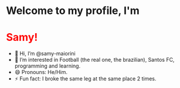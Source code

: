 <h1> Welcome to my profile, I'm </h1> <h1 style="color:red;">Samy!</h1>

- 👋 Hi, I’m @samy-maiorini
- 👀 I’m interested in Football (the real one, the brazilian), Santos FC, programming and learning.
- 😄 Pronouns: He/Him.
- ⚡ Fun fact: I broke the same leg at the same place 2 times.

<!---
samy-maiorini/samy-maiorini is a ✨ special ✨ repository because its `README.md` (this file) appears on your GitHub profile.
You can click the Preview link to take a look at your changes.
--->
